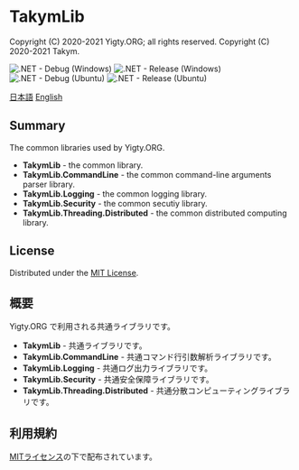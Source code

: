 # TakymLib
Copyright (C) 2020-2021 Yigty.ORG; all rights reserved.
Copyright (C) 2020-2021 Takym.

![.NET - Debug (Windows)](https://github.com/Takym/TakymLib/workflows/.NET%20-%20Debug%20(Windows)/badge.svg)
![.NET - Release (Windows)](https://github.com/Takym/TakymLib/workflows/.NET%20-%20Release%20(Windows)/badge.svg)
![.NET - Debug (Ubuntu)](https://github.com/Takym/TakymLib/workflows/.NET%20-%20Debug%20(Ubuntu)/badge.svg)
![.NET - Release (Ubuntu)](https://github.com/Takym/TakymLib/workflows/.NET%20-%20Release%20(Ubuntu)/badge.svg)

[日本語](#ja)
[English](#en)

<a id="en"></a>

## Summary
The common libraries used by Yigty.ORG.
* **TakymLib** - the common library.
* **TakymLib.CommandLine** - the common command-line arguments parser library.
* **TakymLib.Logging** - the common logging library.
* **TakymLib.Security** - the common secutiy library.
* **TakymLib.Threading.Distributed** - the common distributed computing library.

## License
Distributed under the [MIT License](LICENSE.md).

<a id="ja"></a>

## 概要
Yigty.ORG で利用される共通ライブラリです。
* **TakymLib** - 共通ライブラリです。
* **TakymLib.CommandLine** - 共通コマンド行引数解析ライブラリです。
* **TakymLib.Logging** - 共通ログ出力ライブラリです。
* **TakymLib.Security** - 共通安全保障ライブラリです。
* **TakymLib.Threading.Distributed** - 共通分散コンピューティングライブラリです。

## 利用規約
[MITライセンス](LICENSE.md)の下で配布されています。
